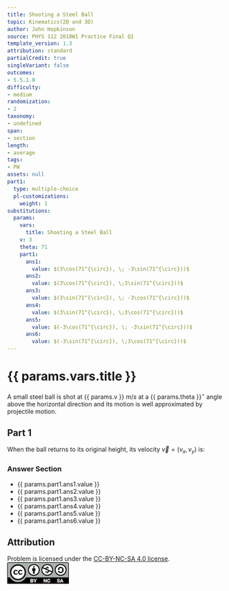 ```yaml
---
title: Shooting a Steel Ball
topic: Kinematics(2D and 3D)
author: John Hopkinson
source: PHYS 112 2018W1 Practice Final Q1
template_version: 1.3
attribution: standard
partialCredit: true
singleVariant: false
outcomes:
- 5.5.1.0
difficulty:
- medium
randomization:
- 2
taxonomy:
- undefined
span:
- section
length:
- average
tags:
- PW
assets: null
part1:
  type: multiple-choice
  pl-customizations:
    weight: 1
substitutions:
  params:
    vars:
      title: Shooting a Steel Ball
    v: 3
    theta: 71
    part1:
      ans1:
        value: $(3\cos(71^{\circ}), \; -3\sin(71^{\circ}))$
      ans2:
        value: $(3\cos(71^{\circ}), \;3\sin(71^{\circ}))$
      ans3:
        value: $(3\sin(71^{\circ}), \; -3\cos(71^{\circ}))$
      ans4:
        value: $(3\sin(71^{\circ}), \;3\cos(71^{\circ}))$
      ans5:
        value: $(-3\cos(71^{\circ}), \; -3\sin(71^{\circ}))$
      ans6:
        value: $(-3\sin(71^{\circ}), \;3\cos(71^{\circ}))$
---
```

# {{ params.vars.title }}
A small steel ball is shot at {{ params.v }} $m/s$ at a {{ params.theta }}$^{\circ}$ angle above the horizontal direction and its motion is well approximated by projectile motion.

## Part 1

When the ball returns to its original height, its velocity $\overrightarrow{v} = (v_x, v_y)$ is:

### Answer Section

- {{ params.part1.ans1.value }}
- {{ params.part1.ans2.value }}
- {{ params.part1.ans3.value }}
- {{ params.part1.ans4.value }}
- {{ params.part1.ans5.value }}
- {{ params.part1.ans6.value }}

## Attribution

Problem is licensed under the [CC-BY-NC-SA 4.0 license](https://creativecommons.org/licenses/by-nc-sa/4.0/).<br> ![The Creative Commons 4.0 license requiring attribution-BY, non-commercial-NC, and share-alike-SA license.](https://raw.githubusercontent.com/firasm/bits/master/by-nc-sa.png)